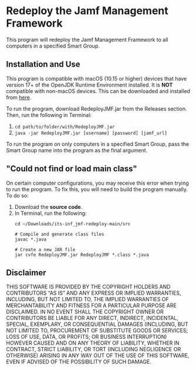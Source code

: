 # Redeploy the Jamf Management Framework

This program will redeploy the Jamf Management Framework to all computers in a specified Smart Group.

## Installation and Use
This program is compatible with macOS (10.15 or higher) devices that have version 17+ of the OpenJDK Runtime Environment installed. It is **NOT** compatible with non-macOS devices. This can be downloaded and installed from [here](https://adoptium.net).

To run the program, download RedeployJMF.jar from the Releases section. Then, run the following in Terminal:
1. ```cd path/to/folder/with/RedeployJMF.jar```
2. ```java -jar RedeployJMF.jar [username] [password] [jamf_url]```

To run the program on only computers in a specified Smart Group, pass the Smart Group name into the program as the final argument.

## "Could not find or load main class"
On certain computer configurations, you may receive this error when trying to run the program. To fix this, you will need to build the program manually. To do so:
1. Download the **source code**.
2. In Terminal, run the following:
    ```
    cd ~/Downloads/its-inf_jmf-redeploy-main/src
    
    # Compile and generate class files 
    javac *.java
    
    # Create a new JAR file
    jar cvfe RedeployJMF.jar RedeployJMF *.class *.java
    ```

## Disclaimer
THIS SOFTWARE IS PROVIDED BY THE COPYRIGHT HOLDERS AND CONTRIBUTORS “AS IS” AND ANY EXPRESS OR IMPLIED WARRANTIES, INCLUDING, BUT NOT LIMITED TO, THE IMPLIED WARRANTIES OF MERCHANTABILITY AND FITNESS FOR A PARTICULAR PURPOSE ARE DISCLAIMED. IN NO EVENT SHALL THE COPYRIGHT OWNER OR CONTRIBUTORS BE LIABLE FOR ANY DIRECT, INDIRECT, INCIDENTAL, SPECIAL, EXEMPLARY, OR CONSEQUENTIAL DAMAGES (INCLUDING, BUT NOT LIMITED TO, PROCUREMENT OF SUBSTITUTE GOODS OR SERVICES; LOSS OF USE, DATA, OR PROFITS; OR BUSINESS INTERRUPTION) HOWEVER CAUSED AND ON ANY THEORY OF LIABILITY, WHETHER IN CONTRACT, STRICT LIABILITY, OR TORT (INCLUDING NEGLIGENCE OR OTHERWISE) ARISING IN ANY WAY OUT OF THE USE OF THIS SOFTWARE, EVEN IF ADVISED OF THE POSSIBILITY OF SUCH DAMAGE.
